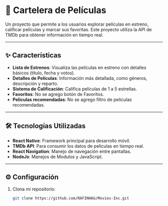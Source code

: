 # 🎥 Cartelera de Películas

Un proyecto que permite a los usuarios explorar películas en estreno, calificar películas y marcar sus favoritas. Este proyecto utiliza la API de TMDb para obtener información en tiempo real.

---

## ✨ **Características**
- **Lista de Estrenos**: Visualiza las películas en estreno con detalles básicos (título, fecha y votos).
- **Detalles de Películas**: Información más detallada, como géneros, descripción y reparto.
- **Sistema de Calificación**: Califica películas de 1 a 5 estrellas.
- **Favoritos**: No se agrego botón de Favoritos.
- **Peliculas recomendadas**: No se agrego filtro de peliculas recomendadas.

---

## 🛠️ **Tecnologías Utilizadas**
- **React Native**: Framework principal para desarrollo móvil.
- **TMDb API**: Para consumir los datos de películas en tiempo real.
- **React Navigation**: Manejo de navegación entre pantallas.
- **NodeJs**: Manejos de Modulos y JavaScript.

---

## ⚙️ **Configuración**
1. Clona mi repositorio:
   ```bash
   git clone https://github.com/RAFINHAG/Movies-Inc.git
